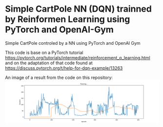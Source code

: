 # Simple CartPole NN (DQN) trainned by Reinformen Learning using PyTorch and OpenAI-Gym
Simple CartPole controled by a NN using PyTorch and OpenAI Gym

This code is base on a PyTorch tutorial https://pytorch.org/tutorials/intermediate/reinforcement_q_learning.html and on the adaptation of that code found at https://discuss.pytorch.org/t/help-for-dqn-example/13263

An image of a result from the code on this repository:
![](https://github.com/DanielF29/Simple-CartPole-NN-using-PyTorch-and-OpenAI-Gym/blob/master/20200329_1733_SimpleCartPole_trainningResult.png)
